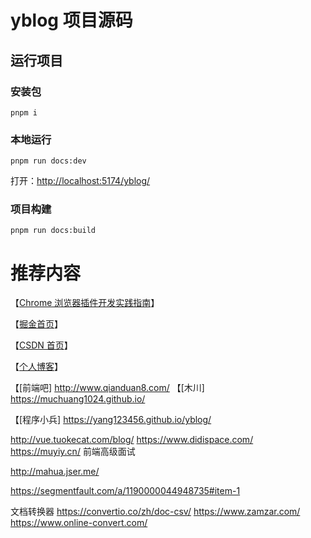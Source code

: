 # yblog 项目源码

## 运行项目

### 安装包
```shell
pnpm i
```

### 本地运行

```shell
pnpm run docs:dev
```

打开：[http://localhost:5174/yblog/](http://localhost:5174/yblog/)

### 项目构建

```shell
pnpm run docs:build
```

# 推荐内容
【[Chrome 浏览器插件开发实践指南](https://18055975947.github.io/extension/)】

【[掘金首页](https://juejin.cn/user/2409752520033768/posts)】

【[CSDN 首页](https://guoqiankun.blog.csdn.net/?type=blog)】

【[个人博客](https://www.jwblog.cn/)】

【[前端吧] http://www.qianduan8.com/
【[木川] https://muchuang1024.github.io/

【[程序小兵] https://yang123456.github.io/yblog/ 

http://vue.tuokecat.com/blog/
https://www.didispace.com/
https://muyiy.cn/  前端高级面试

http://mahua.jser.me/

https://segmentfault.com/a/1190000044948735#item-1

文档转换器
https://convertio.co/zh/doc-csv/
https://www.zamzar.com/
https://www.online-convert.com/
